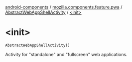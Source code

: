 [android-components](../../index.md) / [mozilla.components.feature.pwa](../index.md) / [AbstractWebAppShellActivity](index.md) / [&lt;init&gt;](./-init-.md)

# &lt;init&gt;

`AbstractWebAppShellActivity()`

Activity for "standalone" and "fullscreen" web applications.

